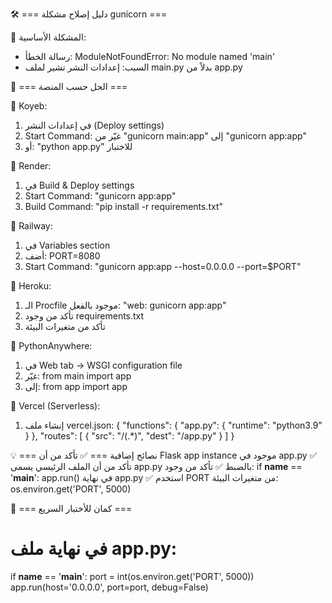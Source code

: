 
🛠️ === دليل إصلاح مشكلة gunicorn ===

📌 المشكلة الأساسية:
- رسالة الخطأ: ModuleNotFoundError: No module named 'main'
- السبب: إعدادات النشر تشير لملف main.py بدلاً من app.py

🎯 === الحل حسب المنصة ===

🔷 Koyeb:
1. في إعدادات النشر (Deploy settings)
2. Start Command: غيّر من "gunicorn main:app" إلى "gunicorn app:app"
3. أو: "python app.py" للاختبار

🔷 Render:
1. في Build & Deploy settings
2. Start Command: "gunicorn app:app"
3. Build Command: "pip install -r requirements.txt"

🔷 Railway:
1. في Variables section
2. أضف: PORT=8080
3. Start Command: "gunicorn app:app --host=0.0.0.0 --port=$PORT"

🔷 Heroku:
1. الـ Procfile موجود بالفعل: "web: gunicorn app:app"
2. تأكد من وجود requirements.txt
3. تأكد من متغيرات البيئة

🔷 PythonAnywhere:
1. في Web tab → WSGI configuration file
2. غيّر: from main import app
3. إلى: from app import app

🔷 Vercel (Serverless):
1. إنشاء ملف vercel.json:
{
  "functions": {
    "app.py": {
      "runtime": "python3.9"
    }
  },
  "routes": [
    { "src": "/(.*)", "dest": "/app.py" }
  ]
}

💡 === نصائح إضافية ===
✅ تأكد من أن Flask app instance موجود في app.py
✅ تأكد من أن الملف الرئيسي يسمى app.py بالضبط
✅ تأكد من وجود: if __name__ == '__main__': app.run() في نهاية app.py
✅ استخدم PORT من متغيرات البيئة: os.environ.get('PORT', 5000)

🔧 === كمان للأختبار السريع ===
# في نهاية ملف app.py:
if __name__ == '__main__':
    port = int(os.environ.get('PORT', 5000))
    app.run(host='0.0.0.0', port=port, debug=False)
